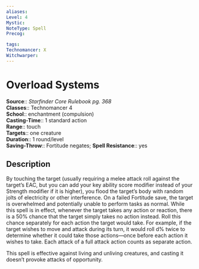 ```yaml
---
aliases: 
Level: 4
Mystic: 
NoteType: Spell
Precog: 

tags: 
Technomancer: X
Witchwarper: 
---
```


# Overload Systems

**Source**:: _Starfinder Core Rulebook pg. 368_  
**Classes**:: Technomancer 4  
**School**:: enchantment (compulsion)  
**Casting-Time**:: 1 standard action  
**Range**:: touch  
**Targets**:: one creature  
**Duration**:: 1 round/level  
**Saving-Throw**:: Fortitude negates;
**Spell Resistance**:: yes

## Description

By touching the target (usually requiring a melee attack roll against the target’s EAC, but you can add your key ability score modifier instead of your Strength modifier if it is higher), you flood the target’s body with random jolts of electricity or other interference. On a failed Fortitude save, the target is overwhelmed and potentially unable to perform tasks as normal. While this spell is in effect, whenever the target takes any action or reaction, there is a 50% chance that the target simply takes no action instead. Roll this chance separately for each action the target would take. For example, if the target wishes to move and attack during its turn, it would roll d% twice to determine whether it could take those actions—once before each action it wishes to take. Each attack of a full attack action counts as separate action.

This spell is effective against living and unliving creatures, and casting it doesn’t provoke attacks of opportunity.
